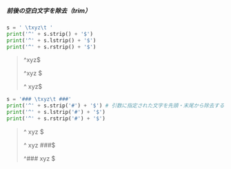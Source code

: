 ##### 前後の空白文字を除去（trim）

```py
s = ' \txyz\t '
print('^' + s.strip() + '$')
print('^' + s.lstrip() + '$')
print('^' + s.rstrip() + '$')
```

> ^xyz\$
>
> ^xyz \$
>
> ^ xyz\$

```py
s = '### \txyz\t ###'
print('^' + s.strip('#') + '$') # 引数に指定された文字を先頭・末尾から除去する(空白文字は除去しない)
print('^' + s.lstrip('#') + '$')
print('^' + s.rstrip('#') + '$')
```

> ^ xyz \$
>
> ^ xyz ###\$
>
> ^### xyz \$
